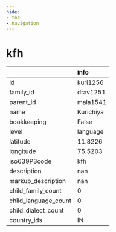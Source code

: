 ```yaml
---
hide:
- toc
- navigation
---
```

# kfh
|                      | info      |
|:---------------------|:----------|
| id                   | kuri1256  |
| family_id            | drav1251  |
| parent_id            | mala1541  |
| name                 | Kurichiya |
| bookkeeping          | False     |
| level                | language  |
| latitude             | 11.8226   |
| longitude            | 75.5203   |
| iso639P3code         | kfh       |
| description          | nan       |
| markup_description   | nan       |
| child_family_count   | 0         |
| child_language_count | 0         |
| child_dialect_count  | 0         |
| country_ids          | IN        |